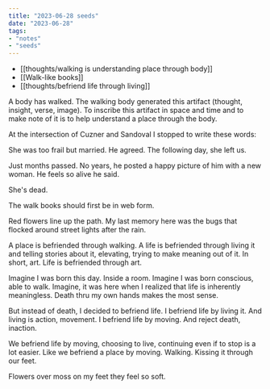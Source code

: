 ```yaml
---
title: "2023-06-28 seeds"
date: "2023-06-28"
tags:
- "notes"
- "seeds"
---
```


- [[thoughts/walking is understanding place through body]]
- [[Walk-like books]]
- [[thoughts/befriend life through living]]

A body has walked.
The walking body generated this artifact (thought, insight, verse, image).
To inscribe this artifact in space and time and to make note of it is to help understand a place through the body.

At the intersection of Cuzner and Sandoval I stopped to write these words:

She was too frail but married. He agreed. The following day, she left us.

Just months passed. No years, he posted a happy picture of him with a new woman. He feels so alive he said.

She's dead.

The walk books should first be in web form.

Red flowers line up the path. My last memory here was the bugs that flocked around street lights after the rain.

A place is befriended through walking.
A life is befriended through living it and telling stories about it, elevating, trying to make meaning out of it. In short, art. Life is befriended through art.

Imagine I was born this day.
Inside a room.
Imagine I was born conscious, able to walk.
Imagine, it was here when I realized that life is inherently meaningless.
Death thru my own hands makes the most sense.

But instead of death, I decided to befriend life. I befriend life by living it.
And living is action, movement.
I befriend life by moving.
And reject death, inaction.

We befriend life by moving, choosing to live, continuing even if to stop is a lot easier. Like we befriend a place by moving. Walking. Kissing it through our feet.

Flowers over moss on my feet they feel so soft.